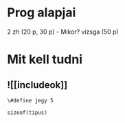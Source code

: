 # Prog alapjai
2 zh (20 p, 30 p) - Mikor?
vizsga (50 p)

# Mit kell tudni
## ![[includeok]]
`\#define jegy 5`

`sizeof(tipus)`